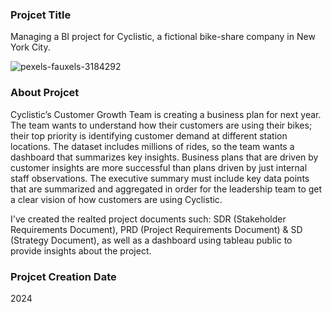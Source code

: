 ### Projcet Title
Managing a BI project for Cyclistic, a fictional bike-share company in New York City.

![pexels-fauxels-3184292](https://github.com/user-attachments/assets/0824110d-2748-4915-a075-b3f827c8c108)




### About Projcet
Cyclistic’s Customer Growth Team is creating a business plan for next year. The team wants to understand how their customers are using their bikes; their top priority is identifying customer demand at different station locations. The dataset includes millions of rides, so the team wants a dashboard that summarizes key insights. Business plans that are driven by customer insights are more successful than plans driven by just internal staff observations. The executive summary must include key data points that are summarized and aggregated in order for the leadership team to get a clear vision of how customers are using Cyclistic. 

I've created the realted project documents such: SDR (Stakeholder Requirements Document), PRD (Project Requirements Document) & SD (Strategy Document), as well as a dashboard using tableau public to provide insights about the project.
### Projcet Creation Date
2024
